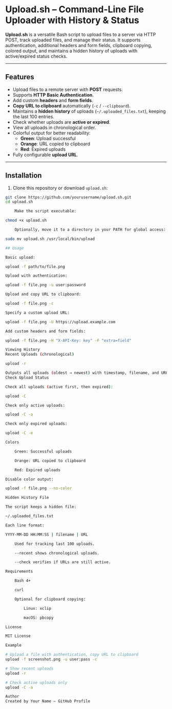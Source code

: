 # Upload.sh – Command-Line File Uploader with History & Status

**Upload.sh** is a versatile Bash script to upload files to a server via HTTP POST, track uploaded files, and manage their status. It supports authentication, additional headers and form fields, clipboard copying, colored output, and maintains a hidden history of uploads with active/expired status checks.

---

## Features

- Upload files to a remote server with **POST** requests.
- Supports **HTTP Basic Authentication**.
- Add custom **headers** and **form fields**.
- **Copy URL to clipboard** automatically (`-c` / `--clipboard`).
- Maintains a **hidden history** of uploads (`~/.uploaded_files.txt`), keeping the last 100 entries.
- Check whether uploads are **active or expired**.
- View all uploads in chronological order.
- Colorful output for better readability:
  - **Green**: Upload successful  
  - **Orange**: URL copied to clipboard  
  - **Red**: Expired uploads
- Fully configurable **upload URL**.

---

## Installation

1. Clone this repository or download `upload.sh`:

```bash
git clone https://github.com/yourusername/upload.sh.git
cd upload.sh

    Make the script executable:

chmod +x upload.sh

    Optionally, move it to a directory in your PATH for global access:

sudo mv upload.sh /usr/local/bin/upload

## Usage

Basic upload:

upload -f path/to/file.png

Upload with authentication:

upload -f file.png -u user:password

Upload and copy URL to clipboard:

upload -f file.png -c

Specify a custom upload URL:

upload -f file.png -U https://upload.example.com

Add custom headers and form fields:

upload -f file.png -H "X-API-Key: key" -F "extra=field"

Viewing History
Recent Uploads (chronological)

upload -r

Outputs all uploads (oldest → newest) with timestamp, filename, and URL.
Check Upload Status

Check all uploads (active first, then expired):

upload -C

Check only active uploads:

upload -C -a

Check only expired uploads:

upload -C -e

Colors

    Green: Successful uploads

    Orange: URL copied to clipboard

    Red: Expired uploads

Disable color output:

upload -f file.png --no-color

Hidden History File

The script keeps a hidden file:

~/.uploaded_files.txt

Each line format:

YYYY-MM-DD HH:MM:SS | filename | URL

    Used for tracking last 100 uploads.

    --recent shows chronological uploads.

    --check verifies if URLs are still active.

Requirements

    Bash 4+

    curl

    Optional for clipboard copying:

        Linux: xclip

        macOS: pbcopy

License

MIT License

Example

# Upload a file with authentication, copy URL to clipboard
upload -f screenshot.png -u user:pass -c

# Show recent uploads
upload -r

# Check active uploads only
upload -C -a

Author
Created by Your Name – GitHub Profile

